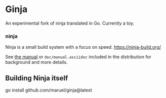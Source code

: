 # Ginja

An experimental fork of ninja translated in Go. Currently a toy.

### ninja

Ninja is a small build system with a focus on speed.
https://ninja-build.org/

See [the manual](https://ninja-build.org/manual.html) or
`doc/manual.asciidoc` included in the distribution for background
and more details.

## Building Ninja itself

go install github.com/maruel/ginja@latest
